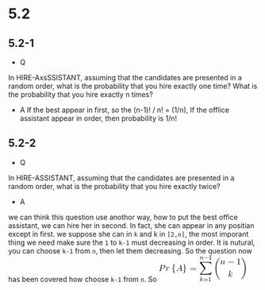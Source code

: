 # 5.2

## 5.2-1
*  Q

In HIRE-AxsSSISTANT, assuming that the candidates are presented in a random order, what is the probability that you hire exactly one time? What is the probability that you hire exactly n times?

*  A
If the best appear in first, so the (n-1)! / n! = (1/n), If the offlice assistant appear in order, then probability is 1/n!

## 5.2-2

*  Q

In HIRE-ASSISTANT, assuming that the candidates are presented in a random order, what is the probability that you hire exactly twice?

*  A

we can think this question use anothor way, how to put the best office assistant, we can hire her in second. In fact, she can appear in any positian except in first. we suppose she can in `k` and k in `[2,n]`, the most imporant thing we need make sure the `1` to `k-1` must decreasing in order. It is nutural, you can choose `k-1` from `n`, then let them decreasing. So the question now has been covered how choose `k-1` from `n`. So
![](https://github.com/KnewHow/FPAlgorithms/blob/master/problem-solution/chapter05-Probabilistic-Analysis-and-Randomized-Algorithms/img/5.2-2-a.gif?raw=true)

